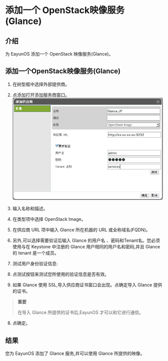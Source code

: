 # 添加一个 OpenStack映像服务 (Glance)

## 介绍

为 EayunOS 添加一个 OpenStack 映像服务(Glance)。

## 添加一个OpenStack映像服务(Glance)

1. 在树型框中选择外部提供商。

2. 点添加打开添加服务商窗口。
![The Add Provider Window Glance](../images/External_Providers_the_add_provider_window_glance.png)

3. 输入名称和描述。

4. 在类型项中选择 OpenStack Image。

5. 在供应商 URL 项中输入 Glance 所在机器的 URL 或全称域名(FQDN)。

6. 另外,可以选择需要验证后输入 Glance 的用户名 、密码和Tenant名。您必须使用与在 Keystone 中注册的 Glance 用户相同的用户名和密码,并且 Glance 的 tenant 是一个成员。

7. 测试用户身份验证信息:

  1. 点测试按钮来测试您所使用的验证信息是否有效。

  2. 如果 Glance 使用 SSL,导入供应商证书窗口会出现。点确定导入 Glance 提供的证书。
  >**重要**
  >
  >在导入 Glance 所提供的证书后,EayunOS 才可以和它进行通信。

8. 点确定。

## 结果

您为 EayunOS 添加了 Glance 服务,并可以使用 Glance 所提供的映像。
